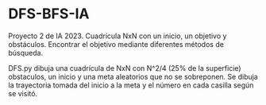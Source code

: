 # DFS-BFS-IA
Proyecto 2 de IA 2023. Cuadrícula NxN con un inicio, un objetivo y obstáculos. Encontrar el objetivo mediante diferentes métodos de búsqueda.

DFS.py dibuja una cuadrícula de NxN con N^2/4 (25% de la superficie) obstaculos, un inicio y una meta aleatorios que no se sobreponen. Se dibuja la trayectoria tomada del inicio a la meta y el número en cada casilla según se visitó.
